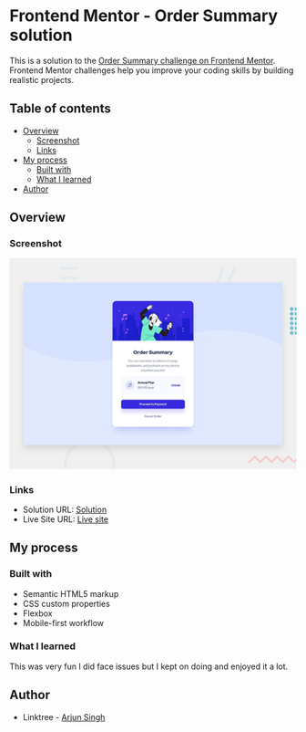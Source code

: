 # Frontend Mentor - Order Summary solution

This is a solution to the [Order Summary challenge on Frontend Mentor](https://rjn-bot.github.io/Order-Summary-Challenge/). Frontend Mentor challenges help you improve your coding skills by building realistic projects.

## Table of contents

- [Overview](#overview)
  - [Screenshot](#screenshot)
  - [Links](#links)
- [My process](#my-process)
  - [Built with](#built-with)
  - [What I learned](#what-i-learned)
- [Author](#author)

## Overview

### Screenshot

![](./screenshot.jpg)

### Links

- Solution URL: [Solution](https://www.frontendmentor.io/solutions/responsive-solution-iEGX00-pE)
- Live Site URL: [Live site](https://rjn-bot.github.io/Order-Summary-Challenge/)

## My process

### Built with

- Semantic HTML5 markup
- CSS custom properties
- Flexbox
- Mobile-first workflow

### What I learned

This was very fun I did face issues but I kept on doing and enjoyed it a lot.

## Author

- Linktree - [Arjun Singh](https://linktr.ee/arjuncool2)
